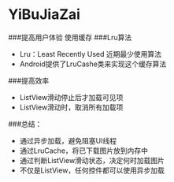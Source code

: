 # YiBuJiaZai

###提高用户体验
使用缓存
###Lru算法
- Lru：Least Recently Used 近期最少使用算法
- Android提供了LruCashe类来实现这个缓存算法

###提高效率
- ListView滑动停止后才加载可见项
- ListView滑动时，取消所有加载项

###总结：
- 通过异步加载，避免阻塞UI线程
- 通过LruCache，将已下载图片放到内存中
- 通过判断ListView滑动状态，决定何时加载图片
- 不仅是ListView，任何控件都可以使用异步加载

